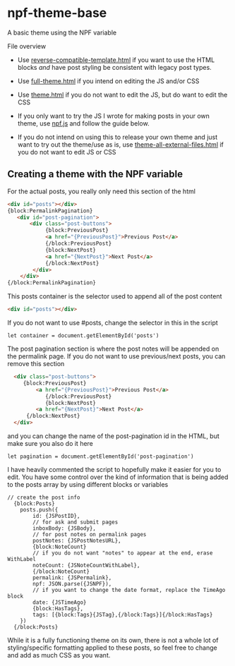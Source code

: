 # npf-theme-base
A basic theme using the NPF variable

File overview


- Use [reverse-compatible-template.html](https://github.com/cornetespoir/npf-theme-base/blob/main/reverese-compatible-template.html) if you want to use the HTML blocks *and* have post styling be consistent with legacy post types.

- Use [full-theme.html](https://github.com/cornetespoir/npf-theme-base/blob/main/full-theme.html) if you intend on editing the JS and/or CSS
- Use [theme.html](https://github.com/cornetespoir/npf-theme-base/blob/main/theme.html) if you do not want to edit the JS, but do want to edit the CSS
- If you only want to try the JS I wrote for making posts in your own theme, use [npf.js](https://github.com/cornetespoir/npf-theme-base/blob/main/npf.js) and follow the guide below. 
- If you do not intend on using this to release your own theme and just want to try out the theme/use as is, use [theme-all-external-files.html](https://github.com/cornetespoir/npf-theme-base/blob/main/theme-all-external-files.html) if you do not want to edit JS or CSS


## Creating a theme with the NPF variable

For the actual posts, you really only need this section of the html
```HTML
<div id="posts"></div>
{block:PermalinkPagination} 
   <div id="post-pagination">
       <div class="post-buttons">
            {block:PreviousPost}
            <a href="{PreviousPost}">Previous Post</a>
            {/block:PreviousPost}
            {block:NextPost}
            <a href="{NextPost}">Next Post</a>
            {/block:NextPost} 
        </div>
    </div>
{/block:PermalinkPagination}
```
This posts container is the selector used to append all of the post content
``` HTML
<div id="posts"></div>
```

If you do not want to use #posts, change the selector in this in the script

```JS
let container = document.getElementById('posts')
```

The post pagination section is where the post notes will be appended on the permalink page. If you do not want to use previous/next posts, you can remove this section

```HTML
  <div class="post-buttons">
     {block:PreviousPost}
         <a href="{PreviousPost}">Previous Post</a>
            {/block:PreviousPost}
            {block:NextPost}
         <a href="{NextPost}">Next Post</a>
      {/block:NextPost} 
  </div>
```

and you can change the name of the post-pagination id in the HTML, but make sure you also do it here

```JS
let pagination = document.getElementById('post-pagination')
```

I have heavily commented the script to hopefully make it easier for you to edit. You have some control over the kind of information that is being added to the posts array by using different blocks or variables

```JS
// create the post info
  {block:Posts}
    posts.push({
        id: {JSPostID}, 
        // for ask and submit pages
        inboxBody: {JSBody},
        // for post notes on permalink pages
        postNotes: {JSPostNotesURL}, 
        {block:NoteCount}
        // if you do not want "notes" to appear at the end, erase WithLabel
        noteCount: {JSNoteCountWithLabel}, 
        {/block:NoteCount}
        permalink: {JSPermalink},
        npf: JSON.parse({JSNPF}), 
        // if you want to change the date format, replace the TimeAgo block
        date: {JSTimeAgo} 
        {block:HasTags}, 
        tags: [{block:Tags}{JSTag},{/block:Tags}]{/block:HasTags} 
    })
  {/block:Posts}
```

While it is a fully functioning theme on its own, there is not a whole lot of styling/specific formatting applied to these posts, so feel free to change and add as much CSS as you want.
